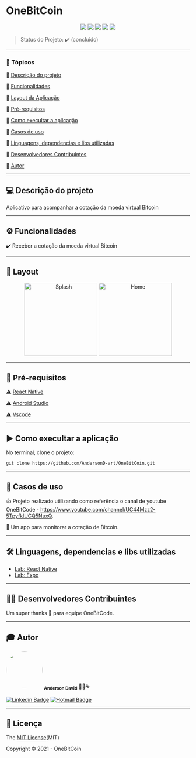 <h1>OneBitCoin</h1> 

<p align="center">
  <img src="https://img.shields.io/static/v1?label=java%20script&message=language&color=blue&style=for-the-badge&logo=javascript"/>  
  <img src="https://img.shields.io/static/v1?label=react%20native&message=framework&color=blue&style=for-the-badge&logo=REACT"/>
  <img src="http://img.shields.io/static/v1?label=License&message=MIT&color=green&style=for-the-badge"/>   
  <img src="http://img.shields.io/static/v1?label=TESTES&message=%3E100&color=GREEN&style=for-the-badge"/>  
  <img src="http://img.shields.io/static/v1?label=STATUS&message=CONCLUIDO&color=GREEN&style=for-the-badge"/>   
</p>

> Status do Projeto: :heavy_check_mark: (concluído)
---

### 📖 Tópicos 

:small_blue_diamond: [Descrição do projeto](#-descrição-do-projeto)

:small_blue_diamond: [Funcionalidades](#-funcionalidades)

:small_blue_diamond: [Layout da Aplicação](#-layout)

:small_blue_diamond: [Pré-requisitos](#-pré-requisitos)

:small_blue_diamond: [Como execultar a aplicação](#-como-execultar-a-aplicação)

:small_blue_diamond: [Casos de uso](#-casos-de-uso)

:small_blue_diamond: [Linguagens, dependencias e libs utilizadas](#-linguagens-dependencias-e-libs-utilizadas)

:small_blue_diamond: [Desenvolvedores Contribuintes](#-desenvolvedores-contribuintes)

:small_blue_diamond: [Autor](#-autor)

--- 

## 💻 Descrição do projeto 

<p align="justify">
  Aplicativo para acompanhar a cotação da moeda virtual Bitcoin
</p>

---

## ⚙️ Funcionalidades

:heavy_check_mark: Receber a cotação da moeda virtual Bitcoin 
  
---

## 🎨 Layout

<p align="center">
  <img alt="Splash" title="#Splash" src="https://user-images.githubusercontent.com/77983152/133505372-e304231f-77c9-4010-9a87-e26d8b99d3d2.png" width="200px">

  <img alt="Home" title="#Home" src="https://user-images.githubusercontent.com/77983152/133505563-5cf9c7d7-73bc-42a8-b98d-bb16e2ad159b.png" width="200px">  
</p>

---

## 🎯 Pré-requisitos

:warning: [React Native](https://reactnative.dev/) 

:warning: [Android Studio](https://developer.android.com/studio)

:warning: [Vscode](https://code.visualstudio.com/download)

---

## ▶️ Como execultar a aplicação

No terminal, clone o projeto: 

```
git clone https://github.com/AndersonD-art/OneBitCoin.git
```
---

## 📌 Casos de uso

👍 Projeto realizado utilizando como referência o canal de youtube OneBitCode - https://www.youtube.com/channel/UC44Mzz2-5TpyfklUCQ5NuxQ.

💬 Um app para monitorar a cotação de Bitcoin.

---

## 🛠 Linguagens, dependencias e libs utilizadas

- [Lab: React Native](https://reactnative.dev/docs/getting-started)
- [Lab: Expo](https://docs.expo.dev/)

---

## 👨‍💻 Desenvolvedores Contribuintes

Um super thanks 👏 para equipe OneBitCode.

---

## 🎓 Autor

 <img style="border-radius: 50%;" src="https://avatars.githubusercontent.com/u/77983152?s=460&u=f61c18670116cb318cdf26e7523643a6dccb5680&v=4" width="100px;"/> 
 <sub><b>Anderson David</b></sub> 👨‍💻☕
 
[![Linkedin Badge](https://img.shields.io/badge/-AndersonDavid-blue?style=flat-square&logo=Linkedin&logoColor=white&link=https://www.linkedin.com/in/anderson-david-ti)](https://www.linkedin.com/in/anderson-david-ti) 
[![Hotmail Badge](https://img.shields.io/badge/-andersondavidti@hotmail.com-c14438?style=flat-square&logo=Hotmail&logoColor=white&link=mailto:andersondavidti@hotmail.com)](mailto:andersondavidti@hotmail.com)

---

## 📝 Licença 

The [MIT License](https://github.com/AndersonD-art/my_notes/commit/35c9075d739ff16ac14b7b0a8850c2489014c3e0)(MIT)

Copyright :copyright: 2021 - OneBitCoin
